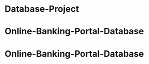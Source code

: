 # Database-Project

<!-- <div onclick='console.log("Hello")'>1</div> -->
# Online-Banking-Portal-Database
# Online-Banking-Portal-Database
